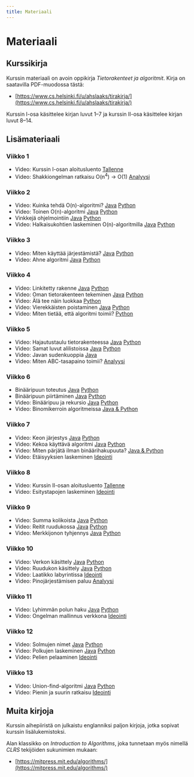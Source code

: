 ```yaml
---
title: Materiaali
---
```


# Materiaali

## Kurssikirja

Kurssin materiaali on avoin oppikirja _Tietorakenteet ja algoritmit_. Kirja on saatavilla PDF-muodossa tästä:

* [https://www.cs.helsinki.fi/u/ahslaaks/tirakirja/](https://www.cs.helsinki.fi/u/ahslaaks/tirakirja/)

Kurssin I-osa käsittelee kirjan luvut 1–7 ja kurssin II-osa käsittelee kirjan luvut 8–14.

## Lisämateriaali

### Viikko 1

* Video: Kurssin I-osan aloitusluento [Tallenne](https://www.helsinki.fi/fi/unitube/video/27cb1219-11f9-4350-bde0-31f1b9adda90)
* Video: Shakkiongelman ratkaisu O(n<sup>4</sup>) -> O(1) [Analyysi](https://www.helsinki.fi/fi/unitube/video/28564169-4a5a-4d02-8b5f-c838eb85c103)

### Viikko 2

* Video: Kuinka tehdä O(n)-algoritmi? [Java](https://www.helsinki.fi/unitube/video/c895071e-4ed9-4e70-87b0-1536031a0710) [Python](https://www.helsinki.fi/unitube/video/2e79c746-f540-4105-9359-52ca764b9463)
* Video: Toinen O(n)-algoritmi [Java](https://www.helsinki.fi/unitube/video/c7951777-564a-44de-a803-e9591db4108d) [Python](https://www.helsinki.fi/unitube/video/b37019b6-b43f-4e02-a3b3-1b9a1ed35aca)
* Vinkkejä ohjelmointiin [Java](java-vinkit.html) [Python](python-vinkit.html)
* Video: Halkaisukohtien laskeminen O(n)-algoritmilla [Java](https://www.helsinki.fi/unitube/video/2a2a3c53-3ac0-4f97-9b7d-5dfcfb0cf47f) [Python](https://www.helsinki.fi/fi/unitube/video/0ed4d0f4-dd08-4463-9b91-6ca0768b790c)

### Viikko 3

* Video: Miten käyttää järjestämistä? [Java](https://www.helsinki.fi/unitube/video/49980dc2-9fa1-4fcc-bd7b-b72adf84f6bc) [Python](https://www.helsinki.fi/unitube/video/b8e4416b-add6-40e6-b5e1-9fa324744de4)
* Video: Ahne algoritmi [Java](https://www.helsinki.fi/unitube/video/6950a7c6-0357-4a82-97ad-9a37bbe3d858) [Python](https://www.helsinki.fi/unitube/video/c314c356-3c82-4ebe-9c5c-1e711010c432)

### Viikko 4

* Video: Linkitetty rakenne [Java](https://www.helsinki.fi/unitube/video/5c6e478c-c3b0-4969-a090-31cd502eac84) [Python](https://www.helsinki.fi/unitube/video/f8081858-8678-450c-8820-470328add978)
* Video: Oman tietorakenteen tekeminen [Java](https://www.helsinki.fi/unitube/video/b50c5d64-c05e-4aa8-bb6c-ae92ecf147a7) [Python](https://www.helsinki.fi/unitube/video/aed1fa60-9e92-49dc-89fa-6e1d339535c7)
* Video: Älä tee näin luokkaa [Python](https://www.helsinki.fi/unitube/video/c37f67a7-22a3-49bf-befb-07ccda673d7b)
* Video: Vierekkäisten poistaminen [Java](https://www.helsinki.fi/unitube/video/3388edfe-3804-4ebc-b60b-bfe04f31b1f6) [Python](https://www.helsinki.fi/unitube/video/2423c7ee-d08f-4e5f-b02e-ab2e8ff35cb8)
* Video: Miten tietää, että algoritmi toimii? [Python](https://www.helsinki.fi/fi/unitube/video/a2774f9e-37e3-4e68-88e7-41c3cf4c0e25)

### Viikko 5

* Video: Hajautustaulu tietorakenteessa [Java](https://www.helsinki.fi/unitube/video/c35607e3-8e68-4911-8898-0ce71372d89c) [Python](https://www.helsinki.fi/unitube/video/7c809b28-2220-43c2-bf53-8f96eef8c131)
* Video: Samat luvut alilistoissa [Java](https://www.helsinki.fi/unitube/video/08829fa0-73ac-4d3a-9aa8-7f3bf8789622) [Python](https://www.helsinki.fi/unitube/video/7a552dc8-30d9-482a-a69e-f51017221ede)
* Video: Javan sudenkuoppia [Java](https://www.helsinki.fi/unitube/video/6820666d-654c-4c85-ab06-61c0c2c630cf)
* Video: Miten ABC-tasapaino toimii? [Analyysi](https://www.helsinki.fi/unitube/video/6842424d-b338-463f-a543-0b412910dd75)

### Viikko 6

* Binääripuun toteutus [Java](java-binaaripuu.html) [Python](python-binaaripuu.html)
* Binääripuun piirtäminen [Java](java-puupiirto.html) [Python](python-puupiirto.html)
* Video: Binääripuu ja rekursio [Java](https://www.helsinki.fi/unitube/video/98f5975f-2139-458a-841f-c34630b472b1) [Python](https://www.helsinki.fi/unitube/video/2a970451-d5dc-4341-8337-5cabbdf86e6c)
* Video: Binomikerroin algoritmeissa [Java & Python](https://www.helsinki.fi/unitube/video/4e389a3b-ac06-4cb1-9512-430d440b5819)

### Viikko 7

* Video: Keon järjestys [Java](https://www.helsinki.fi/unitube/video/c1b4098f-8a1b-4117-a9bb-957041bb9c0e) [Python](https://www.helsinki.fi/unitube/video/5fadb765-ca8d-4b41-914c-55dd006fd2f3)
* Video: Kekoa käyttävä algoritmi [Java](https://www.helsinki.fi/unitube/video/afd584f4-6af4-4362-8bd7-ffce95d9e765) [Python](https://www.helsinki.fi/unitube/video/15c28307-c439-40f4-9e2c-e15aa4afb0b6)
* Video: Miten pärjätä ilman binäärihakupuuta? [Java & Python](https://www.helsinki.fi/unitube/video/1c1a73b4-e1ef-47e4-b2ab-e21f841a84d2)
* Video: Etäisyyksien laskeminen [Ideointi](https://www.helsinki.fi/fi/unitube/video/0ee88dfb-e551-4f56-8f9e-c6453d69a482)

### Viikko 8

* Video: Kurssin II-osan aloitusluento [Tallenne](https://www.helsinki.fi/fi/unitube/video/738922d5-afca-438a-86b2-c4c8726095a3)
* Video: Esitystapojen laskeminen [Ideointi](https://www.helsinki.fi/fi/unitube/video/fb33584e-da29-4f09-a8e9-6d596261763e)

### Viikko 9

* Video: Summa kolikoista [Java](https://www.helsinki.fi/unitube/video/052adc3e-8359-4b05-9ad1-fccf06ff15e1) [Python](https://www.helsinki.fi/unitube/video/a532c246-2348-4c1e-9954-a900a1cce30b)
* Video: Reitit ruudukossa [Java](https://www.helsinki.fi/unitube/video/4bb0f7f4-e575-447e-aae9-b9e8abf18463) [Python](https://www.helsinki.fi/unitube/video/55957a06-454f-44c7-bc9d-c52e463f9956)
* Video: Merkkijonon tyhjennys [Java](https://www.helsinki.fi/unitube/video/99a8857d-a866-4412-adfa-ff8c85917932) [Python](https://www.helsinki.fi/unitube/video/295bd36d-46a4-4261-9cc1-1963cd771819)

### Viikko 10

* Video: Verkon käsittely [Java](https://www.helsinki.fi/unitube/video/411ab79c-0eb1-49b8-bb2e-66af4e74c92b) [Python](https://www.helsinki.fi/unitube/video/4e1a8382-9c0c-48f2-a497-4de82cb12ad7)
* Video: Ruudukon käsittely [Java](https://www.helsinki.fi/unitube/video/45d00468-7a6a-4862-ab50-5379eedd5b5d) [Python](https://www.helsinki.fi/unitube/video/ffe9e56a-f1d3-4ba7-a9d5-bd663d4079f7)
* Video: Laatikko labyrintissa [Ideointi](https://www.helsinki.fi/fi/unitube/video/15d1a1a6-0a43-4ea9-bfc5-232d24dd1fc8)
* Video: Pinojärjestämisen paluu [Analyysi](https://www.helsinki.fi/fi/unitube/video/9cd951c5-9e73-4448-a89f-9291d8e15654)

### Viikko 11

* Video: Lyhimmän polun haku [Java](https://www.helsinki.fi/unitube/video/a6b8d3fe-5809-4cfd-9a37-3b529f4b23c1) [Python](https://www.helsinki.fi/unitube/video/bc1c10f8-8bdc-4522-87df-41b8651c8374)
* Video: Ongelman mallinnus verkkona [Ideointi](https://www.helsinki.fi/fi/unitube/video/c9a9499f-27aa-40f9-bd8d-4acfb19b1a51)

### Viikko 12

* Video: Solmujen nimet [Java](https://www.helsinki.fi/unitube/video/44bf4230-ef5e-4a1b-8329-da81ae6fbbd2) [Python](https://www.helsinki.fi/unitube/video/05a792ae-dbb4-460f-bb85-c1e200f7af09)
* Video: Polkujen laskeminen [Java](https://www.helsinki.fi/unitube/video/a5cb42b5-c303-4d29-aa5b-18c5d7f48e40) [Python](https://www.helsinki.fi/unitube/video/ce683da1-3620-4ec9-987b-7d3965b77be8)
* Video: Pelien pelaaminen [Ideointi](https://www.helsinki.fi/fi/unitube/video/a9f9033a-f3c2-4660-9ece-9781c2f6b830)

### Viikko 13

* Video: Union-find-algoritmi [Java](https://www.helsinki.fi/unitube/video/da45a7de-e7be-4e3f-99b1-889ed1b20278) [Python](https://www.helsinki.fi/unitube/video/2b9ebb14-66ae-4fa8-99fc-9107b513097c)
* Video: Pienin ja suurin ratkaisu [Ideointi](https://www.helsinki.fi/fi/unitube/video/2f5e69e9-d8af-4213-823d-f2514fe7cfbe)

## Muita kirjoja

Kurssin aihepiiristä on julkaistu englanniksi paljon kirjoja, jotka sopivat kurssin lisälukemistoksi.

Alan klassikko on _Introduction to Algorithms_, joka tunnetaan myös nimellä _CLRS_ tekijöiden sukunimien mukaan:

* [https://mitpress.mit.edu/algorithms/](https://mitpress.mit.edu/algorithms/)

